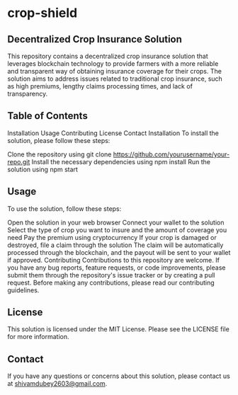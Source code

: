 # crop-shield
## Decentralized Crop Insurance Solution
This repository contains a decentralized crop insurance solution that leverages blockchain technology to provide farmers with a more reliable and transparent way of obtaining insurance coverage for their crops. The solution aims to address issues related to traditional crop insurance, such as high premiums, lengthy claims processing times, and lack of transparency.

## Table of Contents
Installation
Usage
Contributing
License
Contact
Installation
To install the solution, please follow these steps:

Clone the repository using git clone https://github.com/yourusername/your-repo.git
Install the necessary dependencies using npm install
Run the solution using npm start
## Usage
To use the solution, follow these steps:

Open the solution in your web browser
Connect your wallet to the solution
Select the type of crop you want to insure and the amount of coverage you need
Pay the premium using cryptocurrency
If your crop is damaged or destroyed, file a claim through the solution
The claim will be automatically processed through the blockchain, and the payout will be sent to your wallet if approved.
Contributing
Contributions to this repository are welcome. If you have any bug reports, feature requests, or code improvements, please submit them through the repository's issue tracker or by creating a pull request. Before making any contributions, please read our contributing guidelines.

## License
This solution is licensed under the MIT License. Please see the LICENSE file for more information.

## Contact
If you have any questions or concerns about this solution, please contact us at shivamdubey2603@gmail.com.



